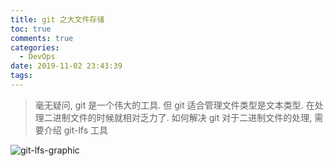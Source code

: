 ```yaml
---
title: git 之大文件存储
toc: true
comments: true
categories:
  - DevOps
date: 2019-11-02 23:43:39
tags:
---
```


> 毫无疑问, git 是一个伟大的工具. 但 git 适合管理文件类型是文本类型. 在处理二进制文件的时候就相对乏力了.
如何解决 git 对于二进制文件的处理, 需要介绍 git-lfs 工具

![git-lfs-graphic](https://git-lfs.github.com/images/graphic.gif)